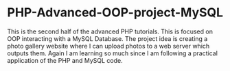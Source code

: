 # PHP-Advanced-OOP-project-MySQL
This is the second half of the advanced PHP tutorials. This is focused on OOP interacting with a MySQL Database. The project idea is creating a photo gallery website where I can upload photos to a web server which outputs them. Again I am learning so much since I am following a practical application of the PHP and MySQL code.
